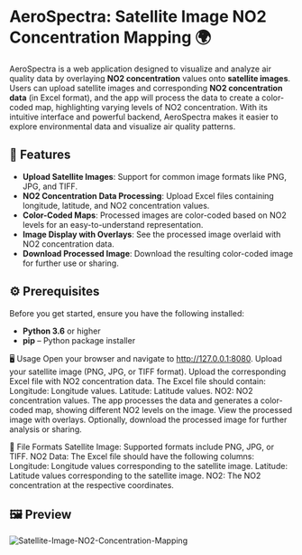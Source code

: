 # AeroSpectra: Satellite Image NO2 Concentration Mapping 🌍

AeroSpectra is a web application designed to visualize and analyze air quality data by overlaying **NO2 concentration** values onto **satellite images**. Users can upload satellite images and corresponding **NO2 concentration data** (in Excel format), and the app will process the data to create a color-coded map, highlighting varying levels of NO2 concentration. With its intuitive interface and powerful backend, AeroSpectra makes it easier to explore environmental data and visualize air quality patterns.

## 🚀 Features

- **Upload Satellite Images**: Support for common image formats like PNG, JPG, and TIFF.
- **NO2 Concentration Data Processing**: Upload Excel files containing longitude, latitude, and NO2 concentration values.
- **Color-Coded Maps**: Processed images are color-coded based on NO2 levels for an easy-to-understand representation.
- **Image Display with Overlays**: See the processed image overlaid with NO2 concentration data.
- **Download Processed Image**: Download the resulting color-coded image for further use or sharing.

## ⚙️ Prerequisites

Before you get started, ensure you have the following installed:

- **Python 3.6** or higher
- **pip** – Python package installer



🖥️ Usage
Open your browser and navigate to http://127.0.0.1:8080.
Upload your satellite image (PNG, JPG, or TIFF format).
Upload the corresponding Excel file with NO2 concentration data.
The Excel file should contain:
Longitude: Longitude values.
Latitude: Latitude values.
NO2: NO2 concentration values.
The app processes the data and generates a color-coded map, showing different NO2 levels on the image.
View the processed image with overlays.
Optionally, download the processed image for further analysis or sharing.


📂 File Formats
Satellite Image: Supported formats include PNG, JPG, or TIFF.
NO2 Data: The Excel file should have the following columns:
Longitude: Longitude values corresponding to the satellite image.
Latitude: Latitude values corresponding to the satellite image.
NO2: The NO2 concentration at the respective coordinates.

## 🖼️ Preview

![Satellite-Image-NO2-Concentration-Mapping](img6.png)
